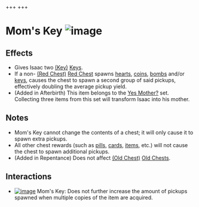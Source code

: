 +++
+++

 # Mom's Key ![image](/image/Mom%27s_Key.png) 

Effects
---------


* Gives Isaac two [(Key)](/wiki/Key "Key") [Keys](/wiki/Key "Key").
* If a non- [(Red Chest)](/wiki/Red_Chest "Red Chest") [Red Chest](/wiki/Red_Chest "Red Chest") spawns [hearts](/wiki/Hearts "Hearts"), [coins](/wiki/Coins "Coins"), [bombs](/wiki/Bombs "Bombs") and/or [keys](/wiki/Keys "Keys"), causes the chest to spawn a second group of said pickups, effectively doubling the average pickup yield.
* (Added in Afterbirth) This item belongs to the [Yes Mother?](/wiki/Yes_Mother%3F "Yes Mother?") set. Collecting three items from this set will transform Isaac into his mother.


Notes
-------


* Mom's Key cannot change the contents of a chest; it will only cause it to spawn extra pickups.
* All other chest rewards (such as [pills](/wiki/Pill "Pill"), [cards](/wiki/Card "Card"), [items](/wiki/Item "Item"), etc.) will not cause the chest to spawn additional pickups.
* (Added in Repentance) Does not affect [(Old Chest)](/wiki/Old_Chest "Old Chest") [Old Chests](/wiki/Old_Chest "Old Chest").


Interactions
--------------


* [![image](/image/Mom%27s_Key.png)](/wiki/Mom%27s_Key "Mom's Key") Mom's Key: Does not further increase the amount of pickups spawned when multiple copies of the item are acquired.


